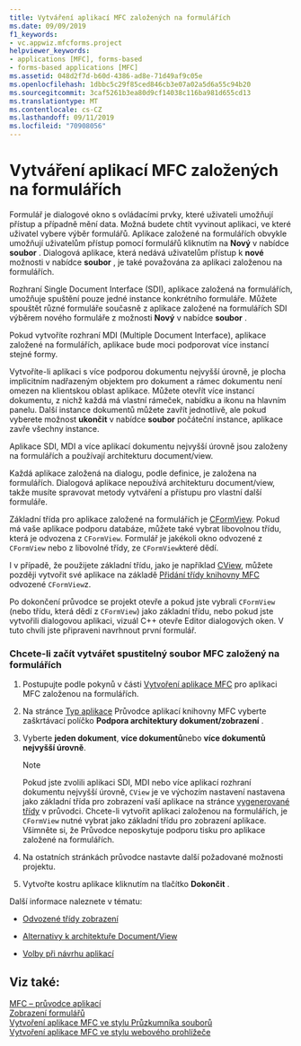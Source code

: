 ```yaml
---
title: Vytváření aplikací MFC založených na formulářích
ms.date: 09/09/2019
f1_keywords:
- vc.appwiz.mfcforms.project
helpviewer_keywords:
- applications [MFC], forms-based
- forms-based applications [MFC]
ms.assetid: 048d2f7d-b60d-4386-ad8e-71d49af9c05e
ms.openlocfilehash: 1dbbc5c29f85ced846cb3e07a02a5d6a55c94b20
ms.sourcegitcommit: 3caf5261b3ea80d9cf14038c116ba981d655cd13
ms.translationtype: MT
ms.contentlocale: cs-CZ
ms.lasthandoff: 09/11/2019
ms.locfileid: "70908056"
---
```

# <a name="creating-a-forms-based-mfc-application"></a>Vytváření aplikací MFC založených na formulářích

Formulář je dialogové okno s ovládacími prvky, které uživateli umožňují přístup a případně mění data. Možná budete chtít vyvinout aplikaci, ve které uživatel vybere výběr formulářů. Aplikace založené na formulářích obvykle umožňují uživatelům přístup pomocí formulářů kliknutím na **Nový** v nabídce **soubor** . Dialogová aplikace, která nedává uživatelům přístup k **nové** možnosti v nabídce **soubor** , je také považována za aplikaci založenou na formulářích.

Rozhraní Single Document Interface (SDI), aplikace založená na formulářích, umožňuje spuštění pouze jedné instance konkrétního formuláře. Můžete spouštět různé formuláře současně z aplikace založené na formulářích SDI výběrem nového formuláře z možnosti **Nový** v nabídce **soubor** .

Pokud vytvoříte rozhraní MDI (Multiple Document Interface), aplikace založené na formulářích, aplikace bude moci podporovat více instancí stejné formy.

Vytvoříte-li aplikaci s více podporou dokumentu nejvyšší úrovně, je plocha implicitním nadřazeným objektem pro dokument a rámec dokumentu není omezen na klientskou oblast aplikace. Můžete otevřít více instancí dokumentu, z nichž každá má vlastní rámeček, nabídku a ikonu na hlavním panelu. Další instance dokumentů můžete zavřít jednotlivě, ale pokud vyberete možnost **ukončit** v nabídce **soubor** počáteční instance, aplikace zavře všechny instance.

Aplikace SDI, MDI a více aplikací dokumentu nejvyšší úrovně jsou založeny na formulářích a používají architekturu document/view.

Každá aplikace založená na dialogu, podle definice, je založena na formulářích. Dialogová aplikace nepoužívá architekturu document/view, takže musíte spravovat metody vytváření a přístupu pro vlastní další formuláře.

Základní třída pro aplikace založené na formulářích je [CFormView](cformview-class.md). Pokud má vaše aplikace podporu databáze, můžete také vybrat libovolnou třídu, která je odvozena z `CFormView`. Formulář je jakékoli okno odvozené z `CFormView` nebo z libovolné třídy, ze `CFormView`které dědí.

I v případě, že použijete základní třídu, jako je například [CView](cview-class.md), můžete později vytvořit své aplikace na základě [Přidání třídy knihovny MFC](adding-an-mfc-class.md) odvozené `CFormView`z.

Po dokončení průvodce se projekt otevře a pokud jste vybrali `CFormView` (nebo třídu, která dědí z `CFormView`) jako základní třídu, nebo pokud jste vytvořili dialogovou aplikaci, vizuál C++ otevře Editor dialogových oken. V tuto chvíli jste připraveni navrhnout první formulář.

### <a name="to-begin-creating-a-forms-based-mfc-executable"></a>Chcete-li začít vytvářet spustitelný soubor MFC založený na formulářích

1. Postupujte podle pokynů v části [Vytvoření aplikace MFC](creating-an-mfc-application.md) pro aplikaci MFC založenou na formulářích.

1. Na stránce [Typ aplikace](application-type-mfc-application-wizard.md) Průvodce aplikací knihovny MFC vyberte zaškrtávací políčko **Podpora architektury dokument/zobrazení** .

1. Vyberte **jeden dokument**, **více dokumentů**nebo **více dokumentů nejvyšší úrovně**.

    > [!NOTE]
    >  Pokud jste zvolili aplikaci SDI, MDI nebo více aplikací rozhraní dokumentu nejvyšší úrovně, `CView` je ve výchozím nastavení nastavena jako základní třída pro zobrazení vaší aplikace na stránce [vygenerované třídy](generated-classes-mfc-application-wizard.md) v průvodci. Chcete-li vytvořit aplikaci založenou na formulářích, je `CFormView` nutné vybrat jako základní třídu pro zobrazení aplikace. Všimněte si, že Průvodce neposkytuje podporu tisku pro aplikace založené na formulářích.

1. Na ostatních stránkách průvodce nastavte další požadované možnosti projektu.

1. Vytvořte kostru aplikace kliknutím na tlačítko **Dokončit** .

Další informace naleznete v tématu:

- [Odvozené třídy zobrazení](../derived-view-classes-available-in-mfc.md)

- [Alternativy k architektuře Document/View](../alternatives-to-the-document-view-architecture.md)

- [Volby při návrhu aplikací](../application-design-choices.md)

## <a name="see-also"></a>Viz také:

[MFC – průvodce aplikací](mfc-application-wizard.md)<br/>
[Zobrazení formulářů](../form-views-mfc.md)<br/>
[Vytvoření aplikace MFC ve stylu Průzkumníka souborů](creating-a-file-explorer-style-mfc-application.md)<br/>
[Vytvoření aplikace MFC ve stylu webového prohlížeče](creating-a-web-browser-style-mfc-application.md)
